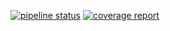 [![pipeline status](http://predator.nrl.navy.mil/padamson/nepc/badges/master/pipeline.svg)](http://predator.nrl.navy.mil/padamson/nepc/commits/master)
[![coverage report](http://predator.nrl.navy.mil/padamson/nepc/badges/master/coverage.svg)](http://predator.nrl.navy.mil/padamson/nepc/commits/master)

